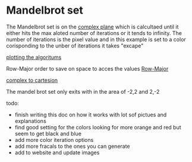 # Mandelbrot set

The Mandelbrot set is on the [complex plane](https://en.wikipedia.org/wiki/Complex_plane) which is calcultaed until it either hits the max aloted number of iterations or it tends to infinity. The number of iterations is the pixel value and in this example is set to a color corisponding to the unber of iterations it takes "excape"

[plotting the algoritums](https://en.wikipedia.org/wiki/Plotting_algorithms_for_the_Mandelbrot_set)

Row-Major order to save on space to acces the values
[Row-Major](https://en.wikipedia.org/wiki/Row-_and_column-major_order#:~:text=In%20row%2Dmajor%20order%2C%20the,column%20in%20column%2Dmajor%20order.)




[complex to cartesion](https://math.libretexts.org/Bookshelves/Differential_Equations/Introduction_to_Partial_Differential_Equations_(Herman)/08%3A_Complex_Representations_of_Functions/8.02%3A_Complex_Numbers)


The mandel brot set only exits with in the area of -2,2 and 2,-2


todo:
- finish writing this doc on how it works with lot sof pictues and explanations
- find good setting for the colors looking for more orange and red but seem to get black and blue
- add more color iteration options
- add more fracals to the ones you can generate
- add to website and update images
